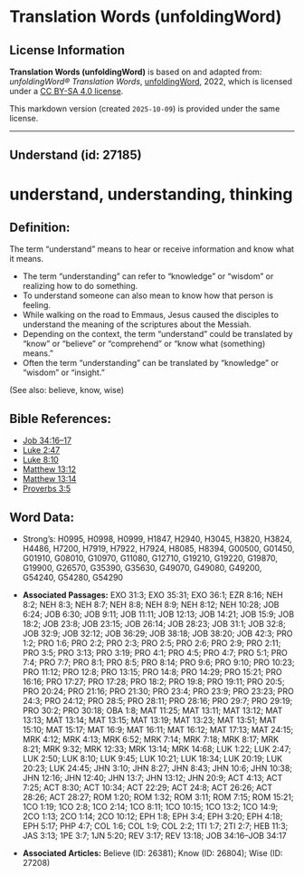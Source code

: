 # Translation Words (unfoldingWord)

## License Information

**Translation Words (unfoldingWord)** is based on and adapted from: _unfoldingWord® Translation Words_, [unfoldingWord](https://unfoldingword.org/utw), 2022, which is licensed under a [CC BY-SA 4.0 license](https://creativecommons.org/licenses/by-sa/4.0/legalcode.en).

This markdown version (created `2025-10-09`) is provided under the same license.



--------------------------------

## Understand (id: 27185)

understand, understanding, thinking
===================================

Definition:
-----------

The term “understand” means to hear or receive information and know what it means.

* The term “understanding” can refer to “knowledge” or “wisdom” or realizing how to do something.
* To understand someone can also mean to know how that person is feeling.
* While walking on the road to Emmaus, Jesus caused the disciples to understand the meaning of the scriptures about the Messiah.
* Depending on the context, the term “understand” could be translated by “know” or “believe” or “comprehend” or “know what (something) means.”
* Often the term “understanding” can be translated by “knowledge” or “wisdom” or “insight.”

(See also: believe, know, wise)

Bible References:
-----------------

* [Job 34:16–17](https://ref.ly/Job34:16-Job34:17)
* [Luke 2:47](https://ref.ly/Luke2:47)
* [Luke 8:10](https://ref.ly/Luke8:10)
* [Matthew 13:12](https://ref.ly/Matt13:12)
* [Matthew 13:14](https://ref.ly/Matt13:14)
* [Proverbs 3:5](https://ref.ly/Prov3:5)

Word Data:
----------

* Strong’s: H0995, H0998, H0999, H1847, H2940, H3045, H3820, H3824, H4486, H7200, H7919, H7922, H7924, H8085, H8394, G00500, G01450, G01910, G08010, G10970, G11080, G12710, G19210, G19220, G19870, G19900, G26570, G35390, G35630, G49070, G49080, G49200, G54240, G54280, G54290

* **Associated Passages:** EXO 31:3; EXO 35:31; EXO 36:1; EZR 8:16; NEH 8:2; NEH 8:3; NEH 8:7; NEH 8:8; NEH 8:9; NEH 8:12; NEH 10:28; JOB 6:24; JOB 6:30; JOB 9:11; JOB 11:11; JOB 12:13; JOB 14:21; JOB 15:9; JOB 18:2; JOB 23:8; JOB 23:15; JOB 26:14; JOB 28:23; JOB 31:1; JOB 32:8; JOB 32:9; JOB 32:12; JOB 36:29; JOB 38:18; JOB 38:20; JOB 42:3; PRO 1:2; PRO 1:6; PRO 2:2; PRO 2:3; PRO 2:5; PRO 2:6; PRO 2:9; PRO 2:11; PRO 3:5; PRO 3:13; PRO 3:19; PRO 4:1; PRO 4:5; PRO 4:7; PRO 5:1; PRO 7:4; PRO 7:7; PRO 8:1; PRO 8:5; PRO 8:14; PRO 9:6; PRO 9:10; PRO 10:23; PRO 11:12; PRO 12:8; PRO 13:15; PRO 14:8; PRO 14:29; PRO 15:21; PRO 16:16; PRO 17:27; PRO 17:28; PRO 18:2; PRO 19:8; PRO 19:11; PRO 20:5; PRO 20:24; PRO 21:16; PRO 21:30; PRO 23:4; PRO 23:9; PRO 23:23; PRO 24:3; PRO 24:12; PRO 28:5; PRO 28:11; PRO 28:16; PRO 29:7; PRO 29:19; PRO 30:2; PRO 30:18; OBA 1:8; MAT 11:25; MAT 13:11; MAT 13:12; MAT 13:13; MAT 13:14; MAT 13:15; MAT 13:19; MAT 13:23; MAT 13:51; MAT 15:10; MAT 15:17; MAT 16:9; MAT 16:11; MAT 16:12; MAT 17:13; MAT 24:15; MRK 4:12; MRK 4:13; MRK 6:52; MRK 7:14; MRK 7:18; MRK 8:17; MRK 8:21; MRK 9:32; MRK 12:33; MRK 13:14; MRK 14:68; LUK 1:22; LUK 2:47; LUK 2:50; LUK 8:10; LUK 9:45; LUK 10:21; LUK 18:34; LUK 20:19; LUK 20:23; LUK 24:45; JHN 3:10; JHN 8:27; JHN 8:43; JHN 10:6; JHN 10:38; JHN 12:16; JHN 12:40; JHN 13:7; JHN 13:12; JHN 20:9; ACT 4:13; ACT 7:25; ACT 8:30; ACT 10:34; ACT 22:29; ACT 24:8; ACT 26:26; ACT 28:26; ACT 28:27; ROM 1:20; ROM 1:32; ROM 3:11; ROM 7:15; ROM 15:21; 1CO 1:19; 1CO 2:8; 1CO 2:14; 1CO 8:11; 1CO 10:15; 1CO 13:2; 1CO 14:9; 2CO 1:13; 2CO 1:14; 2CO 10:12; EPH 1:8; EPH 3:4; EPH 3:20; EPH 4:18; EPH 5:17; PHP 4:7; COL 1:6; COL 1:9; COL 2:2; 1TI 1:7; 2TI 2:7; HEB 11:3; JAS 3:13; 1PE 3:7; 1JN 5:20; REV 3:17; REV 13:18; JOB 34:16–JOB 34:17
* **Associated Articles:** Believe (ID: 26381); Know (ID: 26804); Wise (ID: 27208)

